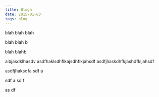 ```yaml
---
title: Blogh
date: 2015-01-03
tags: blog
---
```


blah blah blah

blah
blah
b

blah
blahb


albjasdklhasdv
asdfhaklsdhflkajsdhflkjahsdf
asdfjhaskdhfkjashdfkljahsdf

asdfjhaksdfa
sdf
a

sdf
a
sd
f

as
df
